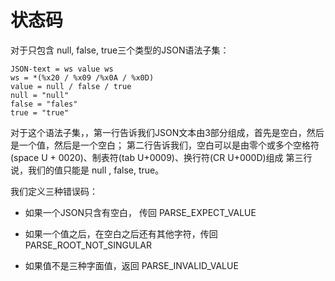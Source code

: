 <!--
 * @Author: your name
 * @Date: 2021-03-30 17:14:39
 * @LastEditTime: 2021-03-30 17:22:14
 * @LastEditors: Please set LastEditors
 * @Description: In User Settings Edit
 * @FilePath: /mztknJson/doc/状态码.md
-->

# 状态码

对于只包含 null, false, true三个类型的JSON语法子集：

```
JSON-text = ws value ws
ws = *(%x20 / %x09 /%x0A / %x0D)
value = null / false / true
null = "null"
false = "fales"
true = "true"
```

对于这个语法子集，，第一行告诉我们JSON文本由3部分组成，首先是空白，然后是一个值，然后是一个空白；
第二行告诉我们，空白可以是由零个或多个空格符(space U + 0020)、制表符(tab U+0009)、换行符(CR U+000D)组成
第三行说，我们的值只能是 null , false, true。

我们定义三种错误码：

* 如果一个JSON只含有空白， 传回 PARSE_EXPECT_VALUE

* 如果一个值之后，在空白之后还有其他字符，传回  PARSE_ROOT_NOT_SINGULAR

* 如果值不是三种字面值，返回 PARSE_INVALID_VALUE


